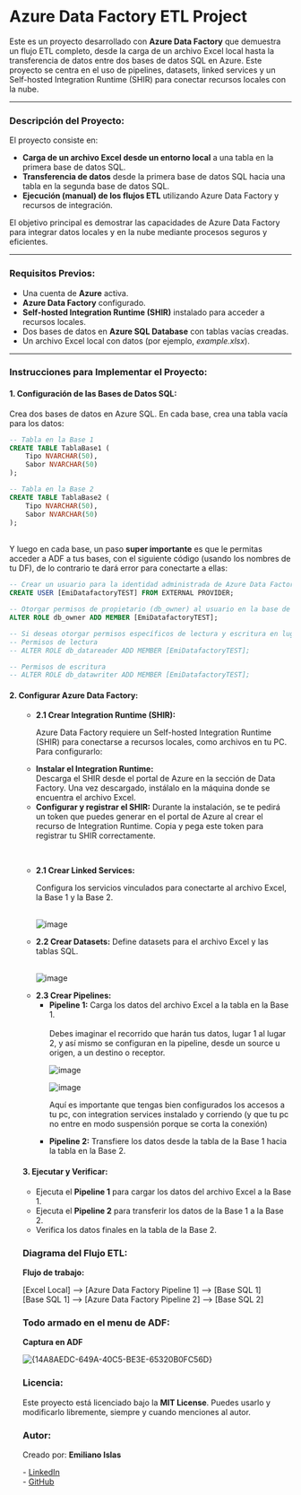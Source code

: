 <h1 align='left'>Azure Data Factory ETL Project</h1>

<p align='left'>
Este es un proyecto desarrollado con <b>Azure Data Factory</b> que demuestra un flujo ETL completo, desde la carga de un archivo Excel local hasta la transferencia de datos entre dos bases de datos SQL en Azure. Este proyecto se centra en el uso de pipelines, datasets, linked services y un Self-hosted Integration Runtime (SHIR) para conectar recursos locales con la nube.
</p>

---

<h3 align='left'>Descripción del Proyecto:</h3>
<p align='left'>
El proyecto consiste en:  
</p>
<ul align='left'>
  <li><b>Carga de un archivo Excel desde un entorno local</b> a una tabla en la primera base de datos SQL.</li>
  <li><b>Transferencia de datos</b> desde la primera base de datos SQL hacia una tabla en la segunda base de datos SQL.</li>
  <li><b>Ejecución (manual) de los flujos ETL</b> utilizando Azure Data Factory y recursos de integración.</li>
</ul>

<p align='left'>
El objetivo principal es demostrar las capacidades de Azure Data Factory para integrar datos locales y en la nube mediante procesos  seguros y eficientes.
</p>

---

<h3 align='left'>Requisitos Previos:</h3>
<ul align='left'>
  <li>Una cuenta de <b>Azure</b> activa.</li>
  <li><b>Azure Data Factory</b> configurado.</li>
  <li><b>Self-hosted Integration Runtime (SHIR)</b> instalado para acceder a recursos locales.</li>
  <li>Dos bases de datos en <b>Azure SQL Database</b> con tablas vacías creadas.</li>
  <li>Un archivo Excel local con datos (por ejemplo, <i>example.xlsx</i>).</li>
</ul>

---

<h3 align='left'>Instrucciones para Implementar el Proyecto:</h3>

<h4 align='left'>1. Configuración de las Bases de Datos SQL:</h4>
<p align='left'>
Crea dos bases de datos en Azure SQL.  
En cada base, crea una tabla vacía para los datos:
</p>

```sql
-- Tabla en la Base 1
CREATE TABLE TablaBase1 (
    Tipo NVARCHAR(50),
    Sabor NVARCHAR(50)
);

-- Tabla en la Base 2
CREATE TABLE TablaBase2 (
    Tipo NVARCHAR(50),
    Sabor NVARCHAR(50)
);
```
<br> Y luego en cada base, un paso <b>super importante</b> es que le permitas acceder a ADF a tus bases, con el siguiente código (usando los nombres de tu DF), de lo contrario te dará error para conectarte a ellas: <br>

```sql
-- Crear un usuario para la identidad administrada de Azure Data Factory
CREATE USER [EmiDatafactoryTEST] FROM EXTERNAL PROVIDER;

-- Otorgar permisos de propietario (db_owner) al usuario en la base de datos
ALTER ROLE db_owner ADD MEMBER [EmiDatafactoryTEST];

-- Si deseas otorgar permisos específicos de lectura y escritura en lugar de db_owner:
-- Permisos de lectura
-- ALTER ROLE db_datareader ADD MEMBER [EmiDatafactoryTEST];

-- Permisos de escritura
-- ALTER ROLE db_datawriter ADD MEMBER [EmiDatafactoryTEST];
```


<h4 align='left'>2. Configurar Azure Data Factory:</h4><ul align='left'>

<ul><li><b>2.1 Crear Integration Runtime (SHIR):</b>

Azure Data Factory requiere un Self-hosted Integration Runtime (SHIR) para conectarse a recursos locales, como archivos en tu PC. Para configurarlo:

<li><b>Instalar el Integration Runtime:</b> 
<br>Descarga el SHIR desde el portal de Azure en la sección de Data Factory. Una vez descargado, instálalo en la máquina donde se encuentra el archivo Excel.</li>

<li><b>Configurar y registrar el SHIR:</b> Durante la instalación, se te pedirá un token que puedes generar en el portal de Azure al crear el recurso de Integration Runtime. Copia y pega este token para registrar tu SHIR correctamente.</li>

<br><li><b>2.1 Crear Linked Services:</b>

Configura los servicios vinculados para conectarte al archivo Excel, la Base 1 y la Base 2.</li>
<br>
![image](https://github.com/user-attachments/assets/a57cba62-e03c-4e05-a38c-08417f79c6a7)


<li><b>2.2 Crear Datasets:</b> Define datasets para el archivo Excel y las tablas SQL.</li> <br>

![image](https://github.com/user-attachments/assets/aaa53aa7-dae2-4594-aaee-04bf12800024)

<li><b>2.3 Crear Pipelines:</b> <ul> <li><b>Pipeline 1:</b> Carga los datos del archivo Excel a la tabla en la Base 1.</li>
<br>
Debes imaginar el recorrido que harán tus datos, lugar 1 al lugar 2, y así mismo se configuran en la pipeline, desde un source
u origen, a un destino o receptor. <br>

![image](https://github.com/user-attachments/assets/f4bc3efe-9fb9-4410-8aab-f0eaab5a1dd0)
<br>

![image](https://github.com/user-attachments/assets/97c14b41-0a00-4586-b853-ad676fff5e69)


Aquí es importante que tengas bien configurados los accesos a tu pc, con integration services instalado y corriendo (y que tu pc no entre en modo suspensión porque se corta la conexión) <br>

<li><b>Pipeline 2:</b> Transfiere los datos desde la tabla de la Base 1 hacia la tabla en la Base 2.</li> </ul>

</li> </ul> <h4 align='left'>3. Ejecutar y Verificar:</h4> <ul align='left'>

<li>Ejecuta el <b>Pipeline 1</b> para cargar los datos del archivo Excel a la Base 1.</li>

<li>Ejecuta el <b>Pipeline 2</b> para transferir los datos de la Base 1 a la Base 2.</li>

<li>Verifica los datos finales en la tabla de la Base 2.</li> </ul>


<h3 align='left'>Diagrama del Flujo ETL:</h3> <p align='left'> <b>Flujo de trabajo:</b> </p>

[Excel Local] --> [Azure Data Factory Pipeline 1] --> [Base SQL 1] <br>
[Base SQL 1] --> [Azure Data Factory Pipeline 2] --> [Base SQL 2]


<h3 align='left'>Todo armado en el menu de ADF:</h3>

<b>Captura en ADF</b>

![{14A8AEDC-649A-40C5-BE3E-65320B0FC56D}](https://github.com/user-attachments/assets/a970e94b-d39c-419e-8b7a-1527a5dbe8da)
<br>

<h3 align='left'>Licencia:</h3> <p align='left'> Este proyecto está licenciado bajo la <b>MIT License</b>. Puedes usarlo y modificarlo libremente, siempre y cuando menciones al autor. </p>

<h3 align='left'>Autor:</h3> <p align='left'> Creado por: <b>Emiliano Islas</b> </p> <p align='left'> - <a href="https://www.linkedin.com/in/e-islasrivero/">LinkedIn</a> <br> - <a href="https://github.com/Emislas-bit">GitHub</a> </p>
